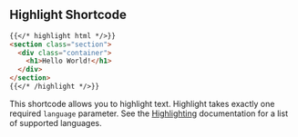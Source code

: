 ## Highlight Shortcode

```md
{{</* highlight html */>}}
<section class="section">
  <div class="container">
    <h1>Hello World!</h1>
  </div>
</section>
{{</* /highlight */>}}
```

This shortcode allows you to highlight text. Highlight takes exactly one required `language` parameter. See the [Highlighting](https://gohugo.io/tools/syntax-highlighting/) documentation for a list of supported languages.
